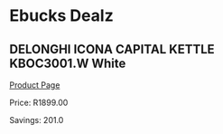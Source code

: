 
# Ebucks Dealz
## DELONGHI ICONA CAPITAL KETTLE KBOC3001.W White
[Product Page](https://www.ebucks.com/web/shop/productSelected.do?prodId=1151096098&catId=704985963)

Price: R1899.00

Savings: 201.0


	
